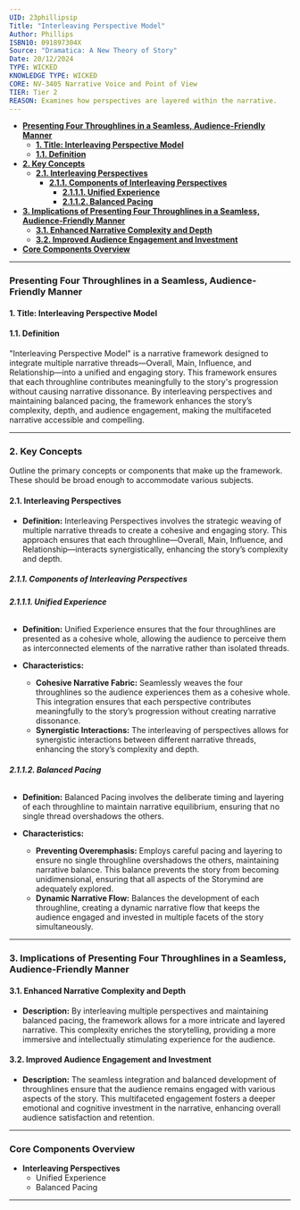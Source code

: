 ```yaml
---
UID: 23phillipsip
Title: "Interleaving Perspective Model"
Author: Phillips
ISBN10: 091897304X
Source: "Dramatica: A New Theory of Story"
Date: 20/12/2024
TYPE: WICKED
KNOWLEDGE TYPE: WICKED
CORE: NV-3405 Narrative Voice and Point of View
TIER: Tier 2
REASON: Examines how perspectives are layered within the narrative.
---
```


- [**Presenting Four Throughlines in a Seamless, Audience-Friendly Manner**](#presenting-four-throughlines-in-a-seamless-audience-friendly-manner)
  - [**1. Title: Interleaving Perspective Model**](#1-title-interleaving-perspective-model)
  - [**1.1. Definition**](#11-definition)
- [**2. Key Concepts**](#2-key-concepts)
  - [**2.1. Interleaving Perspectives**](#21-interleaving-perspectives)
    - [**2.1.1. Components of Interleaving Perspectives**](#211-components-of-interleaving-perspectives)
      - [**2.1.1.1. Unified Experience**](#2111-unified-experience)
      - [**2.1.1.2. Balanced Pacing**](#2112-balanced-pacing)
- [**3. Implications of Presenting Four Throughlines in a Seamless, Audience-Friendly Manner**](#3-implications-of-presenting-four-throughlines-in-a-seamless-audience-friendly-manner)
  - [**3.1. Enhanced Narrative Complexity and Depth**](#31-enhanced-narrative-complexity-and-depth)
  - [**3.2. Improved Audience Engagement and Investment**](#32-improved-audience-engagement-and-investment)
- [**Core Components Overview**](#core-components-overview)

---

### **Presenting Four Throughlines in a Seamless, Audience-Friendly Manner**

#### **1. Title: Interleaving Perspective Model**

#### **1.1. Definition**

"Interleaving Perspective Model" is a narrative framework designed to integrate multiple narrative threads—Overall, Main, Influence, and Relationship—into a unified and engaging story. This framework ensures that each throughline contributes meaningfully to the story's progression without causing narrative dissonance. By interleaving perspectives and maintaining balanced pacing, the framework enhances the story’s complexity, depth, and audience engagement, making the multifaceted narrative accessible and compelling.

---

### **2. Key Concepts**

Outline the primary concepts or components that make up the framework. These should be broad enough to accommodate various subjects.

#### **2.1. Interleaving Perspectives**

- **Definition:**
  Interleaving Perspectives involves the strategic weaving of multiple narrative threads to create a cohesive and engaging story. This approach ensures that each throughline—Overall, Main, Influence, and Relationship—interacts synergistically, enhancing the story’s complexity and depth.

##### **2.1.1. Components of Interleaving Perspectives**

###### **2.1.1.1. Unified Experience**

- **Definition:**
  Unified Experience ensures that the four throughlines are presented as a cohesive whole, allowing the audience to perceive them as interconnected elements of the narrative rather than isolated threads.

- **Characteristics:**
  - **Cohesive Narrative Fabric:** Seamlessly weaves the four throughlines so the audience experiences them as a cohesive whole. This integration ensures that each perspective contributes meaningfully to the story’s progression without creating narrative dissonance.
  - **Synergistic Interactions:** The interleaving of perspectives allows for synergistic interactions between different narrative threads, enhancing the story’s complexity and depth.

###### **2.1.1.2. Balanced Pacing**

- **Definition:**
  Balanced Pacing involves the deliberate timing and layering of each throughline to maintain narrative equilibrium, ensuring that no single thread overshadows the others.

- **Characteristics:**
  - **Preventing Overemphasis:** Employs careful pacing and layering to ensure no single throughline overshadows the others, maintaining narrative balance. This balance prevents the story from becoming unidimensional, ensuring that all aspects of the Storymind are adequately explored.
  - **Dynamic Narrative Flow:** Balances the development of each throughline, creating a dynamic narrative flow that keeps the audience engaged and invested in multiple facets of the story simultaneously.

---

### **3. Implications of Presenting Four Throughlines in a Seamless, Audience-Friendly Manner**

#### **3.1. Enhanced Narrative Complexity and Depth**

- **Description:**
  By interleaving multiple perspectives and maintaining balanced pacing, the framework allows for a more intricate and layered narrative. This complexity enriches the storytelling, providing a more immersive and intellectually stimulating experience for the audience.

#### **3.2. Improved Audience Engagement and Investment**

- **Description:**
  The seamless integration and balanced development of throughlines ensure that the audience remains engaged with various aspects of the story. This multifaceted engagement fosters a deeper emotional and cognitive investment in the narrative, enhancing overall audience satisfaction and retention.

---

### **Core Components Overview**

- **Interleaving Perspectives**
  - Unified Experience
  - Balanced Pacing

---
